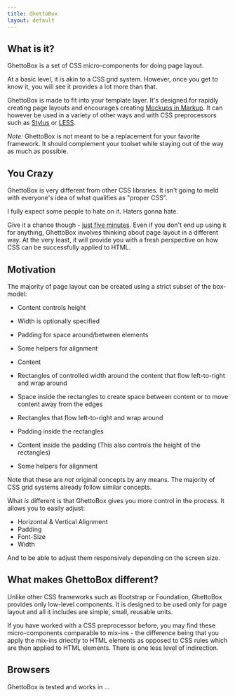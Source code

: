 ```yaml
---
title: GhettoBox
layout: default
---
```


## What is it?

GhettoBox is a set of CSS micro-components for doing page layout.

At a basic level, it is akin to a CSS grid system. However, once you get to know it, you will see it provides a lot more than that.

<!-- <iframe style="height: 800px;" class="w-fill" src="demo-animation/" frameborder="0"></iframe> -->

GhettoBox is made to fit into your template layer. It's designed for rapidly creating page layouts and encourages creating [Mockups in Markup](#). It can however be used in a variety of other ways and with CSS preprocessors such as [Stylus](#) or [LESS](#).

<div class="cs-2 pad-sm rnd-xs" markdown="1">

*Note:* GhettoBox is not meant to be a replacement for your favorite framework. It should complement your toolset while staying out of the way as much as possible.

</div>

## You Crazy

GhettoBox is very different from other CSS libraries. It isn't going to meld with everyone's idea of what qualifies as "proper CSS".

I fully expect some people to hate on it. Haters gonna hate.

Give it a chance though - [just five minutes](https://signalvnoise.com/posts/3124-give-it-five-minutes). Even if you don't end up using it for anything, GhettoBox involves thinking about page layout in a different way. At the very least, it will provide you with a fresh perspective on how CSS can be successfully applied to HTML.

## Motivation

The majority of page layout can be created using a strict subset of the box-model:

- Content controls height
- Width is optionally specified
- Padding for space around/between elements
- Some helpers for alignment

- Content
- Rectangles of controlled width around the content that flow left-to-right and wrap around
- Space inside the rectangles to create space between content or to move content away from the edges

- Rectangles that flow left-to-right and wrap around
- Padding inside the rectangles
- Content inside the padding (This also controls the height of the rectangles)
- Some helpers for alignment

Note that these are *not* original concepts by any means. The majority of CSS grid systems already follow similar concepts.

What *is* different is that GhettoBox gives you more control in the process. It allows you to easily adjust:

- Horizontal & Vertical Alignment
- Padding
- Font-Size
- Width

And to be able to adjust them responsively depending on the screen size.

## What makes GhettoBox different?

Unlike other CSS frameworks such as Bootstrap or Foundation, GhettoBox provides only low-level components. It is designed to be used only for page layout and all it includes are simple, small, reusable units.

If you have worked with a CSS preprocessor before, you may find these micro-components comparable to mix-ins - the difference being that you apply the mix-ins driectly to HTML elements as opposed to CSS rules which are then applied to HTML elements. There is one less level of indirection.

<!--

### Comparison to "Semantic" grid systems

Benefits of this approach:

- We can see at a glance how an element will fit in its context
	- Space occupied
	- How does it interact with adjacent elements?
- Doing layout and markup in one place makes for a rapid workflow
	- Don't need to hunt down CSS rules
	- All in one context
	- Don't need to think up clever names/selectors
		- ".sidebar > li > a"
		- ".front-page-logo"
		- etc

Disadvantages:

- Can lead to verbosity in the markup
- CSS files can be bulky

-->

## Browsers

GhettoBox is tested and works in ...